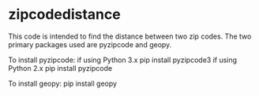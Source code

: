# zipcodedistance

This code is intended to find the distance between two zip codes. The two primary packages used are pyzipcode and geopy.

To install pyzipcode:
  if using Python 3.x
    pip install pyzipcode3
  if using Python 2.x
    pip install pyzipcode
    
To install geopy:
  pip install geopy
